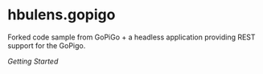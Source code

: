 # hbulens.gopigo

Forked code sample from GoPiGo + a headless application providing REST support for the GoPigo.

*Getting Started*

